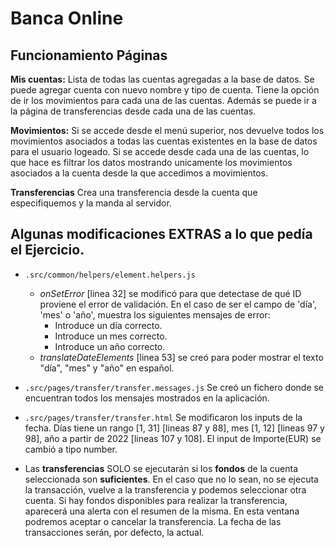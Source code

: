 # Banca Online

## Funcionamiento Páginas

**Mis cuentas:** Lista de todas las cuentas agregadas a la base de datos. Se puede agregar cuenta con nuevo nombre y tipo de cuenta. Tiene la opción de ir los movimientos para cada una de las cuentas. Además se puede ir a la página de transferencias desde cada una de las cuentas.

**Movimientos:** Si se accede desde el menú superior, nos devuelve todos los movimientos asociados a todas las cuentas existentes en la base de datos para el usuario logeado. Si se accede desde cada una de las cuentas, lo que hace es filtrar los datos mostrando unicamente los movimientos asociados a la cuenta desde la que accedimos a movimientos.

**Transferencias** Crea una transferencia desde la cuenta que especifiquemos y la manda al servidor.

## Algunas modificaciones EXTRAS a lo que pedía el Ejercicio.

- `.src/common/helpers/element.helpers.js`

  - _onSetError_ [linea 32] se modificó para que detectase de qué ID proviene el error de validación. En el caso de ser el campo de 'día', 'mes' o 'año', muestra los siguientes mensajes de error:
    - Introduce un día correcto.
    - Introduce un mes correcto.
    - Introduce un año correcto.
  - _translateDateElements_ [linea 53] se creó para poder mostrar el texto "día", "mes" y "año" en español.

- `.src/pages/transfer/transfer.messages.js` Se creó un fichero donde se encuentran todos los mensajes mostrados en la aplicación.

- `.src/pages/transfer/transfer.html` Se modificaron los inputs de la fecha. Días tiene un rango [1, 31] [lineas 87 y 88], mes [1, 12] [lineas 97 y 98], año a partir de 2022 [lineas 107 y 108]. El input de Importe(EUR) se cambió a tipo number.

- Las **transferencias** SOLO se ejecutarán si los **fondos** de la cuenta seleccionada son **suficientes**. En el caso que no lo sean, no se ejecuta la transacción, vuelve a la transferencia y podemos seleccionar otra cuenta. Si hay fondos disponibles para realizar la transferencia, aparecerá una alerta con el resumen de la misma. En esta ventana podremos aceptar o cancelar la transferencia. La fecha de las transacciones serán, por defecto, la actual.
